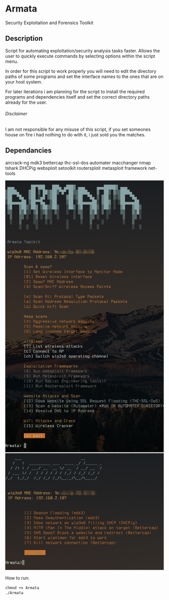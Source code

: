 # Armata
Security Exploitation and Forensics Toolkit

Description
--------------
Script for automating exploitation/security analysis tasks faster. Allows the user to quickly execute commands by selecting options within the script menu. 

In order for this script to work properly you will need to edit the directory paths of some programs and set the interface names to the ones that are on your host system.

For later iterations i am planning for the script to install the required programs and dependencies itself and set the correct directory paths already for the user.

###### Disclaimer
I am not responsible for any misuse of this script, if you set someones house on fire i had nothing to do with it, i just sold you the matches. 

## Dependancies

aircrack-ng
mdk3
bettercap
thc-ssl-dos
automater
macchanger
nmap
tshark
DHCPig
websploit
setoolkit
routersploit
metasploit framework
net-tools

![desktop IMG1](https://github.com/NTGNL/Armata/blob/master/img0.png)
![desktop IMG2](https://github.com/NTGNL/Armata/blob/master/img1.png)

How to run:
```
chmod +x Armata
./Armata
```
